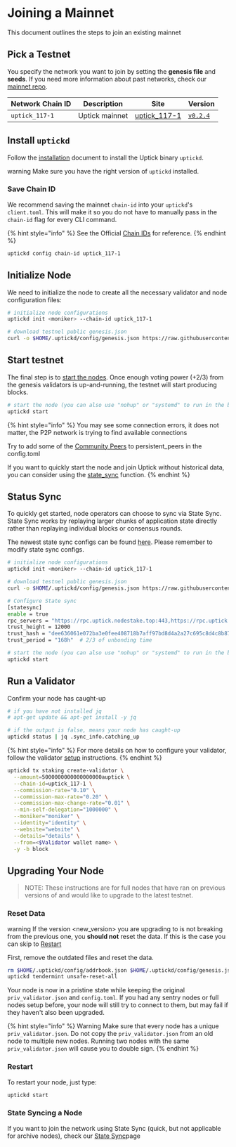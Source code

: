 # Joining a Mainnet

This document outlines the steps to join an existing mainnet

## Pick a Testnet

You specify the network you want to join by setting the **genesis file** and **seeds**. If you need more information about past networks, check our [mainnet repo](https://github.com/UptickNetwork/uptick-mainnet).

| Network Chain ID | Description    | Site                                                                                     | Version                                                         |
| ---------------- | -------------- | ---------------------------------------------------------------------------------------- | --------------------------------------------------------------- |
| `uptick_117-1`   | Uptick mainnet | [uptick_117-1](https://github.com/UptickNetwork/uptick-mainnet/tree/main/uptick_117-1) | [`v0.2.4`](https://github.com/UptickNetwork/uptick/tree/v0.2.4) |

## Install `uptickd`

Follow the [installation](../../quickstart/installation.md) document to install the Uptick binary `uptickd`.

warning Make sure you have the right version of `uptickd` installed.

### Save Chain ID

We recommend saving the mainnet `chain-id` into your `uptickd`'s `client.toml`. This will make it so you do not have to manually pass in the `chain-id` flag for every CLI command.

{% hint style="info" %}
See the Official [Chain IDs](../../../concepts/basics/chain_id.md#official-chain-ids) for reference.
{% endhint %}

```bash
uptickd config chain-id uptick_117-1
```

## Initialize Node

We need to initialize the node to create all the necessary validator and node configuration files:

```bash
# initialize node configurations
uptickd init <moniker> --chain-id uptick_117-1

# download testnel public genesis.json
curl -o $HOME/.uptickd/config/genesis.json https://raw.githubusercontent.com/UptickNetwork/uptick-mainnet/master/uptick_117-1/genesis.json

```

## Start testnet

The final step is to [start the nodes](../../quickstart/run_node.md#start-node). Once enough voting power (+2/3) from the genesis validators is up-and-running, the testnet will start producing blocks.

```bash
# start the node (you can also use "nohup" or "systemd" to run in the background)
uptickd start
```

{% hint style="info" %}
You may see some connection errors, it does not matter, the P2P network is trying to find available connections

Try to add some of the [Community Peers](https://github.com/UptickNetwork/uptick-mainnet/tree/main/uptick_117-1) to persistent_peers in the config.toml

If you want to quickly start the node and join Uptick without historical data, you can consider using the [state_sync](../../statesync.md) function.
{% endhint %}

## Status Sync

To quickly get started, node operators can choose to sync via State Sync. State Sync works by replaying larger chunks of application state directly rather than replaying individual blocks or consensus rounds.

The newest state sync configs can be found [here](https://explorer.uptick.network/uptick-network-mainnet/statesync). Please remember to modify state sync configs.

```bash
# initialize node configurations
uptickd init <moniker> --chain-id uptick_117-1

# download testnel public genesis.json
curl -o $HOME/.uptickd/config/genesis.json https://raw.githubusercontent.com/UptickNetwork/uptick-mainnet/master/uptick_117-1/genesis.json

# Configure State sync
[statesync]
enable = true
rpc_servers = "https://rpc.uptick.nodestake.top:443,https://rpc.uptick.nodestake.top:443"
trust_height = 12000
trust_hash = "dee636061e072ba3e0fee408718b7aff97bd8d4a2a27c695c8d4c8b87081d698"
trust_period = "168h"  # 2/3 of unbonding time

# start the node (you can also use "nohup" or "systemd" to run in the background)
uptickd start
```

## Run a Validator

Confirm your node has caught-up

```bash
# if you have not installed jq
# apt-get update && apt-get install -y jq

# if the output is false, means your node has caught-up
uptickd status | jq .sync_info.catching_up
```

{% hint style="info" %}
For more details on how to configure your validator, follow the validator [setup](../guides/validators/setup.md) instructions.
{% endhint %}

```bash
uptickd tx staking create-validator \
  --amount=5000000000000000000auptick \
  --chain-id=uptick_117-1 \
  --commission-rate="0.10" \
  --commission-max-rate="0.20" \
  --commission-max-change-rate="0.01" \
  --min-self-delegation="1000000" \
  --moniker="moniker" \
  --identity="identity" \
  --website="website" \
  --details="details" \
  --from=<$Validator wallet name> \
  -y -b block
```

## Upgrading Your Node

> NOTE: These instructions are for full nodes that have ran on previous versions of and would like to upgrade to the latest testnet.

### Reset Data

warning If the version <new_version> you are upgrading to is not breaking from the previous one, you **should not** reset the data. If this is the case you can skip to [Restart](join.md#restart)

First, remove the outdated files and reset the data.

```bash
rm $HOME/.uptickd/config/addrbook.json $HOME/.uptickd/config/genesis.json
uptickd tendermint unsafe-reset-all
```

Your node is now in a pristine state while keeping the original `priv_validator.json` and `config.toml`. If you had any sentry nodes or full nodes setup before, your node will still try to connect to them, but may fail if they haven't also been upgraded.

{% hint style="info" %}
Warning Make sure that every node has a unique `priv_validator.json`. Do not copy the `priv_validator.json` from an old node to multiple new nodes. Running two nodes with the same `priv_validator.json` will cause you to double sign.
{% endhint %}

### Restart

To restart your node, just type:

```bash
uptickd start
```

### State Syncing a Node

If you want to join the network using State Sync (quick, but not applicable for archive nodes), check our [State Sync](../guides/statesync.md#State-Sync)page
